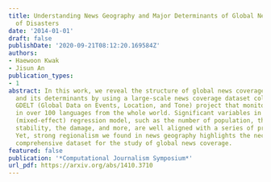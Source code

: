```yaml
---
title: Understanding News Geography and Major Determinants of Global News Coverage
  of Disasters
date: '2014-01-01'
draft: false
publishDate: '2020-09-21T08:12:20.169584Z'
authors:
- Haewoon Kwak
- Jisun An
publication_types:
- 1
abstract: In this work, we reveal the structure of global news coverage of disasters
  and its determinants by using a large-scale news coverage dataset collected by the
  GDELT (Global Data on Events, Location, and Tone) project that monitors news media
  in over 100 languages from the whole world. Significant variables in our hierarchical
  (mixed-effect) regression model, such as the number of population, the political
  stability, the damage, and more, are well aligned with a series of previous research.
  Yet, strong regionalism we found in news geography highlights the necessity of the
  comprehensive dataset for the study of global news coverage.
featured: false
publication: '*Computational Journalism Symposium*'
url_pdf: https://arxiv.org/abs/1410.3710
---
```


